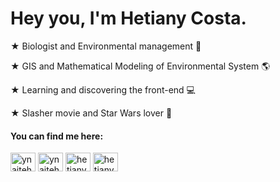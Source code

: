 <h1> Hey you, I'm Hetiany Costa. </h1>

<p> ★ Biologist and Environmental management 🌳</p>
<p> ★ GIS and Mathematical Modeling of Environmental System 🌎 </p>
<p> ★ Learning and discovering the front-end  💻 </p>
<p> ★ Slasher movie and Star Wars lover 🖤</p>



<h4 align="left">You can find me here:</h4>
<p align="left">
<a href="https://twitter.com/ynaiteh" target="blank"><img align="center" src="https://camo.githubusercontent.com/35b0b8bfbd8840f35607fb56ad0a139047fd5d6e09ceb060c5c6f0a5abd1044c/68747470733a2f2f6564656e742e6769746875622e696f2f537570657254696e7949636f6e732f696d616765732f7376672f747769747465722e737667" alt="ynaiteh" height="30" width="40" /></a>
<a href="https://instagram.com/ynaiteh" target="blank"><img align="center" src="https://camo.githubusercontent.com/c9dacf0f25a1489fdbc6c0d2b41cda58b77fa210a13a886d6f99e027adfbd358/68747470733a2f2f6564656e742e6769746875622e696f2f537570657254696e7949636f6e732f696d616765732f7376672f696e7374616772616d2e737667" alt="ynaiteh" height="30" width="40" /></a>
<a href="https://www.linkedin.com/in/hetiany/" target="blank"><img align="center" src="https://camo.githubusercontent.com/c8a9c5b414cd812ad6a97a46c29af67239ddaeae08c41724ff7d945fb4c047e5/68747470733a2f2f6564656e742e6769746875622e696f2f537570657254696e7949636f6e732f696d616765732f7376672f6c696e6b6564696e2e737667" alt="hetiany" height="30" width="40" /></a>
<a href="https://open.spotify.com/user/hetiany?si=91b9677503ad4f76" target="blank"><img align="center" src="https://camo.githubusercontent.com/15d4e1b8bf3ed25b7131cc93f248f86cc42deaf9e19fdb61aa1ba3b46e0400a5/68747470733a2f2f6564656e742e6769746875622e696f2f537570657254696e7949636f6e732f696d616765732f7376672f73706f746966792e737667" alt="hetiany" height="30" width="40" /></a>
</p>

